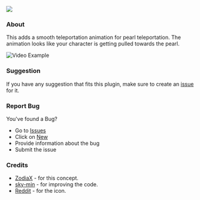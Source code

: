 [![](https://poggit.pmmp.io/shield.dl/SmoothPearlTeleport)](https://poggit.pmmp.io/p/SmoothPearlTeleport)

### About
This adds a smooth teleportation animation for pearl teleportation. The animation looks like your character is getting pulled towards the pearl. 

![Video Example](https://github.com/NightDevil9440/SmoothEnderPearl/blob/main/extra/example.gif)

### Suggestion
If you have any suggestion that fits this plugin, make sure to create an [issue](https://github.com/NightDevil9440/SmoothEnderPearl/issues/new/choose) for it. 

### Report Bug
You've found a Bug?
- Go to [Issues](https://github.com/NightDevil9440/SmoothEnderPearl/issues)
- Click on [New](https://github.com/NightDevil9440/SmoothEnderPearl/issues/new/choose)
- Provide information about the bug
- Submit the issue

### Credits
- [ZodiaX](https://github.com/ItsZodiaX) - for this concept.
- [sky-min](https://github.com/sky-min) - for improving the code.
- [Reddit](https://www.reddit.com/r/Minecraft/comments/euztmf/i_made_the_ender_pearl_look_realisticish) - for the icon.
